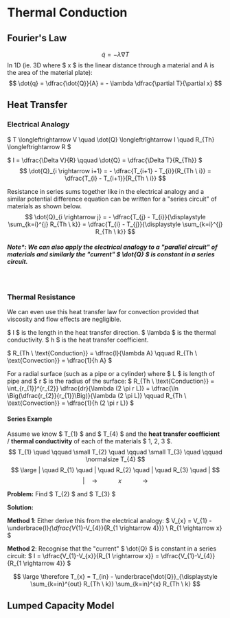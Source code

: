 # Thermal Conduction

## Fourier's Law
$$ \dot{q} = - \lambda \nabla T $$ 
In 1D (ie. 3D where $ x $ is the linear distance through a material and A is the area of the material plate):
$$ \dot{q} = \dfrac{\dot{Q}}{A} = - \lambda \dfrac{\partial T}{\partial x} $$ 


## Heat Transfer

### Electrical Analogy
$ T \longleftrightarrow V \quad \dot{Q} \longleftrightarrow I \quad R_{Th} \longleftrightarrow R $  

$ I = \dfrac{\Delta V}{R} \qquad \dot{Q} = \dfrac{\Delta T}{R_{Th}} $
$$ \dot{Q}_{i \rightarrow i+1} = - \dfrac{T_{i+1} - T_{i}}{R_{Th \ i}} = \dfrac{T_{i} - T_{i+1}}{R_{Th \ i}} $$ 

Resistance in series sums together like in the electrical analogy and a similar potential difference equation can be written for a "series circuit" of materials as shown below.
$$ \dot{Q}_{i \rightarrow j} = - \dfrac{T_{j} - T_{i}}{\displaystyle \sum_{k=i}^{j} R_{Th \ k}} = \dfrac{T_{i} - T_{j}}{\displaystyle \sum_{k=i}^{j} R_{Th \ k}} $$ 

##### Note*: We can also apply the electrical analogy to a "parallel circuit" of materials and similarly the "current" $ \dot{Q} $ is constant in a series circuit.

</br>

### Thermal Resistance
We can even use this heat transfer law for convection provided that viscosity and flow effects are negligible.

$ l $ is the length in the heat transfer direction. $ \lambda $ is the thermal conductivity. $ h $ is the heat transfer coefficient.

$ R_{Th \ \text{Conduction}} = \dfrac{l}{\lambda A} \qquad R_{Th \ \text{Convection}} = \dfrac{1}{h A} $

For a radial surface (such as a pipe or a cylinder) where $ L $ is length of pipe and $ r $ is the radius of the surface:
$ R_{Th \ \text{Conduction}} = \int_{r_{1}}^{r_{2}} \dfrac{dr}{\lambda (2 \pi r L)} = \dfrac{\ln \Big(\dfrac{r_{2}}{r_{1}}\Big)}{\lambda (2 \pi L)} \qquad R_{Th \ \text{Convection}} = \dfrac{1}{h (2 \pi r L)} $

#### Series Example

Assume we know $ T_{1} $ and $ T_{4} $ and the **heat transfer coefficient** / **thermal conductivity** of each of the materials $ 1, 2, 3 $.
$$ T_{1} \quad \qquad \small T_{2} \quad \qquad \small T_{3} \quad \qquad \normalsize T_{4} $$
$$ \large | \quad R_{1} \quad | \quad R_{2} \quad | \quad R_{3} \quad | $$
$$ |\quad \longrightarrow \qquad \quad x \quad \qquad \longrightarrow $$

**Problem:** Find $ T_{2} $ and $ T_{3} $

**Solution:**

**Method 1**: Either derive this from the electrical analogy:
 $ V_{x} = V_{1} - \underbrace{I}_{\dfrac{V_{1}-V_{4}}{R_{1 \rightarrow 4}}} \ R_{1 \rightarrow x} $

**Method 2**: Recognise that the "current" $ \dot{Q} $ is constant in a series circuit:  $ I = \dfrac{V_{1}-V_{x}}{R_{1 \rightarrow x}} = \dfrac{V_{1}-V_{4}}{R_{1 \rightarrow 4}} $


$$ \large \therefore T_{x} = T_{in} - \underbrace{\dot{Q}}_{\displaystyle \sum_{k=in}^{out} R_{Th \ k}} \sum_{k=in}^{x} R_{Th \ k} $$

## Lumped Capacity Model

